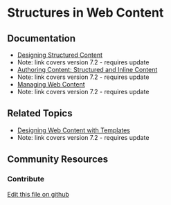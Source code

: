 # Structures in Web Content

## Documentation

* [Designing Structured Content](https://portal.liferay.dev/docs/7-2/user/-/knowledge_base/u/designing-uniform-content)
* Note: link covers version 7.2 - requires update
* [Authoring Content: Structured and Inline Content](https://portal.liferay.dev/docs/7-2/user/-/knowledge_base/u/authoring-content-structured-and-inline-content)
* Note: link covers version 7.2 - requires update
* [Managing Web Content](https://portal.liferay.dev/docs/7-2/user/-/knowledge_base/u/managing-web-content)
* Note: link covers version 7.2 - requires update

## Related Topics

* [Designing Web Content with Templates](https://portal.liferay.dev/docs/7-2/user/-/knowledge_base/u/designing-web-content-with-templates)
* Note: link covers version 7.2 - requires update

## Community Resources


### Contribute

[Edit this file on github](https://github.com/olafk/controlpanel-documentation-docs/blob/master/md/73en/com_liferay_journal_web_portlet_JournalPortlet/view_ddm_structures.jsp.md)
